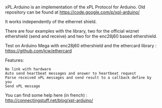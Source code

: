 xPL.Arduino is an implementation of the xPL Protocol for Arduino.
Old repository can be found at https://code.google.com/p/xpl-arduino/

It works independently of the ethernet shield.

There are four examples with the library, two for the official wiznet ethershield (send and receive) and two for the enc28j60 based ethershield.



Test on Arduino Mega with enc28j60 ethershield and the ethercard library : https://github.com/jcw/ethercard

Features:

    No link with hardware
    Auto send heartbeat messages and answer to heartbeat request
    Parse received xPL messages and send result to a callback define by you
    Send xPL message 



You can find some help here (in french) : http://connectingstuff.net/blog/xpl-arduino/
